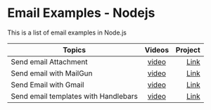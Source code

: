 # Email Examples - Nodejs

This is a list of email examples in Node.js

| Topics          | Videos                                                               | Project                |
| -------         |:--------------------------------------------------------------------:| -------------------:|
| Send email Attachment | [video](https://youtu.be/9zEhGUIUwxY)| [Link](https://github.com/accimeesterlin/nodemailer-examples/tree/master/sendAttachment) |
| Send email with MailGun | [video](https://youtu.be/Va9UKGs1bwI)| [Link]([https://github.com/accimeesterlin/nodemailer-examples/tree/master/sendEmail](https://github.com/accimeesterlin/nodemailer-examples/tree/master/sendEmailWithMailGun)) |
| Send Email with Gmail | [video](https://youtu.be/Va9UKGs1bwI)| [Link](https://github.com/accimeesterlin/nodemailer-examples/tree/master/sendEmailWithGmail) |
| Send email templates with Handlebars | [video](https://youtu.be/38aE1lSAJZ8)| [Link](https://github.com/accimeesterlin/nodemailer-examples/tree/master/sendTemplates) |